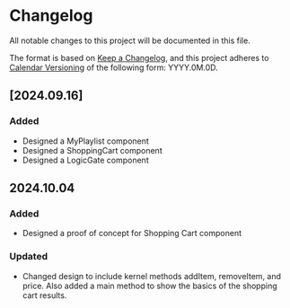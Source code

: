 # Changelog

All notable changes to this project will be documented in this file.

The format is based on [Keep a Changelog](https://keepachangelog.com/en/1.1.0/),
and this project adheres to [Calendar Versioning](https://calver.org/) of
the following form: YYYY.0M.0D.

## [2024.09.16]

### Added

- Designed a MyPlaylist component
- Designed a ShoppingCart component
- Designed a LogicGate component

## 2024.10.04

### Added

- Designed a proof of concept for Shopping Cart component

### Updated

- Changed design to include kernel methods addItem, removeItem, and price. Also added a main method to show the basics of the shopping cart results.
